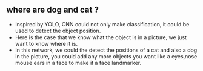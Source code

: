 ## where are  dog and cat ?
* Inspired by YOLO, CNN could not only make classification, it could be used to detect the object position.
* Here is the case that we know what the object is in a picture, we just want to know where it is. 
* In this network, we could the detect the positions of a cat and also a dog in the picture, you could add any more objects you want 
like a eyes,nose mouse ears in a face to make it a face landmarker.

